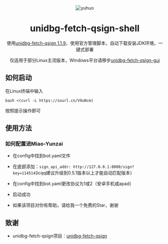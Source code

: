 <div align="center">
<img alt="yuhuo" src="https://github.com/CikeyQi/unidbg-fetch-qsign-gui/blob/main/readme/logo.png"/>


# unidbg-fetch-qsign-shell

使用[unidbg-fetch-qsign 1.1.9](https://github.com/fuqiuluo/unidbg-fetch-qsign/releases/tag/1.1.9)，使用官方管理脚本，自动下载安装JDK环境，一键式部署

仅适用于部分Linux主流版本，Windows平台请移步[unidbg-fetch-qsign-gui](https://github.com/CikeyQi/unidbg-fetch-qsign-gui)<br>

</div>

## 如何启动

在Linux终端中输入

``` shell
bash <(curl -L https://sourl.cn/V9uNcm)
```

按照提示操作即可

## 使用方法

### 如何配置进Miao-Yunzai

- 在config中找到bot.yaml文件

- 在底部添加：`sign_api_addr: http://127.0.0.1:8080/sign?key=114514`(icqq建议升级到0.5.1版本以上才能自动匹配版本）

- 在config中找到bot.yaml更改协议为1或2（安卓手机或apad）

- 启动成功

- 如果该项目对你有帮助，请给我一个免费的Star，谢谢

## 致谢

- unidbg-fetch-qsign项目：[unidbg-fetch-qsign](https://github.com/fuqiuluo/unidbg-fetch-qsign)
